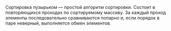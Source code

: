 Сортировка пузырьком — простой алгоритм сортировки. Состоит в повторяющихся проходах по сортируемому массиву. За каждый проход элементы последовательно сравниваются попарно и, если порядок в паре неверный, выполняется обмен элементов.
